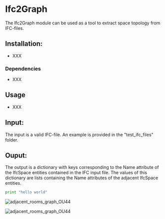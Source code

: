 # Ifc2Graph

The Ifc2Graph module can be used as a tool to extract space topology from IFC-files. 



## Installation:
- XXX


### Dependencies
- XXX


## Usage 
- XXX

## Input:
The input is a valid IFC-file. An example is provided in the "test_ifc_files" folder.

## Ouput:
The output is a dictionary with keys corresponding to the Name attribute of the IfcSpace entities contained in the IFC input file.
The values of this dictionary are lists containing the Name attributes of the adjacent IfcSpace entities.

```python
print "hello world"
```

![adjacent_rooms_graph_OU44](https://user-images.githubusercontent.com/74002963/174341376-44a9bcea-aec3-4a21-b186-1f16fc31a294.png)

![adjacent_rooms_graph_OU44](https://user-images.githubusercontent.com/74002963/174342010-c72cfdaa-7698-46bd-b9c6-65f9d5610230.png)
